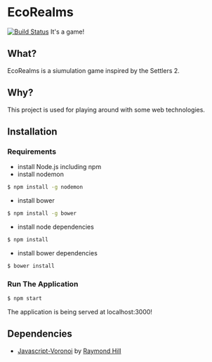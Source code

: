 # EcoRealms
[![Build Status](https://travis-ci.org/EightBitBoy/EcoRealms.svg?branch=master)](https://travis-ci.org/EightBitBoy/EcoRealms)
It's a game!

## What?
EcoRealms is a siumulation game inspired by the Settlers 2.

## Why?
This project is used for playing around with some web technologies.

## Installation

### Requirements
- install Node.js including npm
- install nodemon
```sh
$ npm install -g nodemon
```
- install bower
```sh
$ npm install -g bower
```
- install node dependencies
```sh
$ npm install
```
- install bower dependencies
```sh
$ bower install
```

### Run The Application
```sh
$ npm start
```
The application is being served at localhost:3000!

## Dependencies
- [Javascript-Voronoi](https://github.com/gorhill/Javascript-Voronoi) by [Raymond Hill](https://github.com/gorhill)
